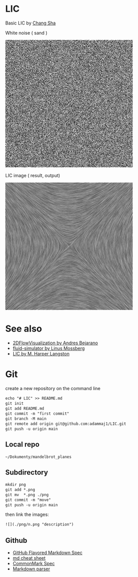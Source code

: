 # LIC

Basic LIC by [Chang Sha](https://github.com/pkuwwt/LIC/blob/master/basic_lic.c)


White noise  ( sand ) 

![](./png/noise.png "noise")  


LIC image ( result, output)  
   
![](./png/LIC.png "LIC")  



# See also
* [2DFlowVisualization by Andres Bejarano](https://github.com/andresbejarano/2DFlowVisualization)
* [fluid-simulator by Linus Mossberg](https://github.com/linusmossberg/fluid-simulator)
* [LIC by M. Harper Langston](https://github.com/harperlangston/LIC)


# Git

create a new repository on the command line
```
echo "# LIC" >> README.md
git init
git add README.md
git commit -m "first commit"
git branch -M main
git remote add origin git@github.com:adammaj1/LIC.git
git push -u origin main
```
## Local repo
```
~/Dokumenty/mandelbrot_planes 
```




## Subdirectory

```git
mkdir png
git add *.png
git mv  *.png ./png
git commit -m "move"
git push -u origin main
```
then link the images:

```txt
![](./png/n.png "description") 

```


## Github
* [GitHub Flavored Markdown Spec](https://github.github.com/gfm/)
* [md cheat sheet](http://mdcheatsheet.com/)
* [CommonMark Spec](https://spec.commonmark.org)
* [Markdown parser ](https://markdown-it.github.io/)
